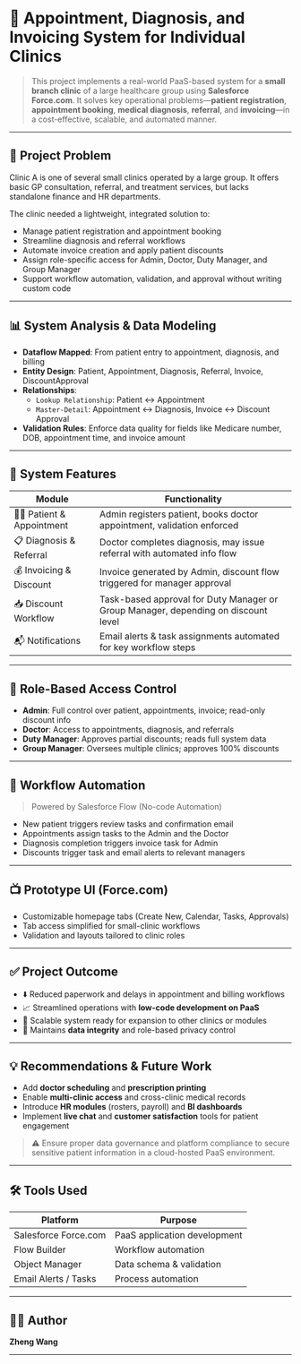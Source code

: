 # 🏥 Appointment, Diagnosis, and Invoicing System for Individual Clinics

> This project implements a real-world PaaS-based system for a **small branch clinic** of a large healthcare group using **Salesforce Force.com**. It solves key operational problems—**patient registration**, **appointment booking**, **medical diagnosis**, **referral**, and **invoicing**—in a cost-effective, scalable, and automated manner.

---

## 🔧 Project Problem

Clinic A is one of several small clinics operated by a large group. It offers basic GP consultation, referral, and treatment services, but lacks standalone finance and HR departments.

The clinic needed a lightweight, integrated solution to:
- Manage patient registration and appointment booking
- Streamline diagnosis and referral workflows
- Automate invoice creation and apply patient discounts
- Assign role-specific access for Admin, Doctor, Duty Manager, and Group Manager
- Support workflow automation, validation, and approval without writing custom code

---

## 📊 System Analysis & Data Modeling

- **Dataflow Mapped**: From patient entry to appointment, diagnosis, and billing
- **Entity Design**: Patient, Appointment, Diagnosis, Referral, Invoice, DiscountApproval
- **Relationships**:
  - `Lookup Relationship`: Patient ↔ Appointment
  - `Master-Detail`: Appointment ↔ Diagnosis, Invoice ↔ Discount Approval
- **Validation Rules**: Enforce data quality for fields like Medicare number, DOB, appointment time, and invoice amount

---

## 🧩 System Features

| Module | Functionality |
|--------|---------------|
| 🧑‍⚕️ Patient & Appointment | Admin registers patient, books doctor appointment, validation enforced |
| 📋 Diagnosis & Referral   | Doctor completes diagnosis, may issue referral with automated info flow |
| 💰 Invoicing & Discount   | Invoice generated by Admin, discount flow triggered for manager approval |
| 📥 Discount Workflow     | Task-based approval for Duty Manager or Group Manager, depending on discount level |
| 📬 Notifications          | Email alerts & task assignments automated for key workflow steps |

---

## 🔐 Role-Based Access Control

- **Admin**: Full control over patient, appointments, invoice; read-only discount info
- **Doctor**: Access to appointments, diagnosis, and referrals
- **Duty Manager**: Approves partial discounts; reads full system data
- **Group Manager**: Oversees multiple clinics; approves 100% discounts

---

## 🔄 Workflow Automation

> Powered by Salesforce Flow (No-code Automation)

- New patient triggers review tasks and confirmation email
- Appointments assign tasks to the Admin and the Doctor
- Diagnosis completion triggers invoice task for Admin
- Discounts trigger task and email alerts to relevant managers

---

## 📺 Prototype UI (Force.com)

- Customizable homepage tabs (Create New, Calendar, Tasks, Approvals)
- Tab access simplified for small-clinic workflows
- Validation and layouts tailored to clinic roles

---

## ✅ Project Outcome

- ⬇️ Reduced paperwork and delays in appointment and billing workflows  
- 📈 Streamlined operations with **low-code development on PaaS**  
- 🔁 Scalable system ready for expansion to other clinics or modules  
- 🔐 Maintains **data integrity** and role-based privacy control  

---

## 💡 Recommendations & Future Work

- Add **doctor scheduling** and **prescription printing**
- Enable **multi-clinic access** and cross-clinic medical records
- Introduce **HR modules** (rosters, payroll) and **BI dashboards**
- Implement **live chat** and **customer satisfaction** tools for patient engagement

> ⚠️ Ensure proper data governance and platform compliance to secure sensitive patient information in a cloud-hosted PaaS environment.

---

## 🛠️ Tools Used

| Platform  | Purpose |
|-----------|---------|
| Salesforce Force.com | PaaS application development |
| Flow Builder | Workflow automation |
| Object Manager | Data schema & validation |
| Email Alerts / Tasks | Process automation |

---

## 👨‍💻 Author

**Zheng Wang**  

---

